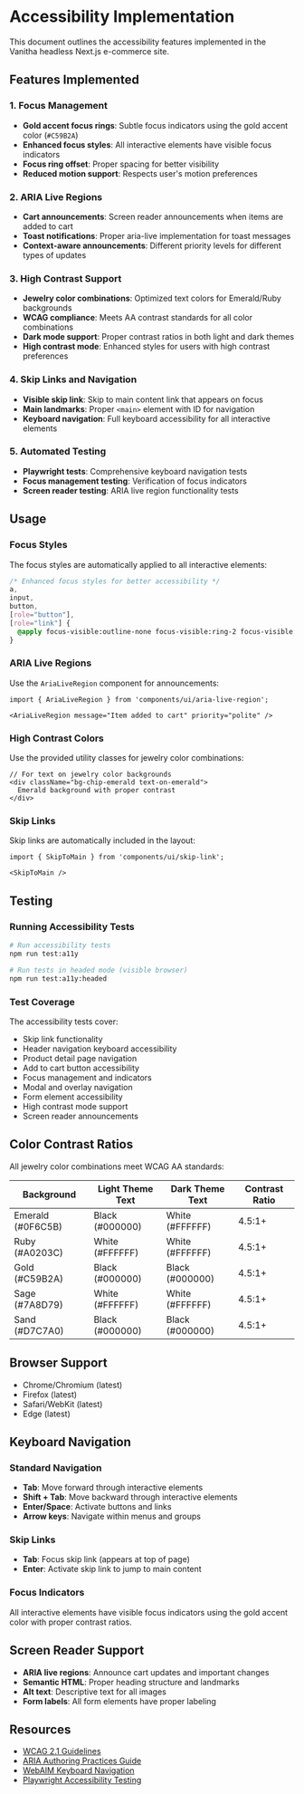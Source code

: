 # Accessibility Implementation

This document outlines the accessibility features implemented in the Vanitha headless Next.js e-commerce site.

## Features Implemented

### 1. Focus Management
- **Gold accent focus rings**: Subtle focus indicators using the gold accent color (`#C59B2A`)
- **Enhanced focus styles**: All interactive elements have visible focus indicators
- **Focus ring offset**: Proper spacing for better visibility
- **Reduced motion support**: Respects user's motion preferences

### 2. ARIA Live Regions
- **Cart announcements**: Screen reader announcements when items are added to cart
- **Toast notifications**: Proper aria-live implementation for toast messages
- **Context-aware announcements**: Different priority levels for different types of updates

### 3. High Contrast Support
- **Jewelry color combinations**: Optimized text colors for Emerald/Ruby backgrounds
- **WCAG compliance**: Meets AA contrast standards for all color combinations
- **Dark mode support**: Proper contrast ratios in both light and dark themes
- **High contrast mode**: Enhanced styles for users with high contrast preferences

### 4. Skip Links and Navigation
- **Visible skip link**: Skip to main content link that appears on focus
- **Main landmarks**: Proper `<main>` element with ID for navigation
- **Keyboard navigation**: Full keyboard accessibility for all interactive elements

### 5. Automated Testing
- **Playwright tests**: Comprehensive keyboard navigation tests
- **Focus management testing**: Verification of focus indicators
- **Screen reader testing**: ARIA live region functionality tests

## Usage

### Focus Styles
The focus styles are automatically applied to all interactive elements:

```css
/* Enhanced focus styles for better accessibility */
a,
input,
button,
[role="button"],
[role="link"] {
  @apply focus-visible:outline-none focus-visible:ring-2 focus-visible:ring-accent focus-visible:ring-offset-2 focus-visible:ring-offset-background;
}
```

### ARIA Live Regions
Use the `AriaLiveRegion` component for announcements:

```tsx
import { AriaLiveRegion } from 'components/ui/aria-live-region';

<AriaLiveRegion message="Item added to cart" priority="polite" />
```

### High Contrast Colors
Use the provided utility classes for jewelry color combinations:

```tsx
// For text on jewelry color backgrounds
<div className="bg-chip-emerald text-on-emerald">
  Emerald background with proper contrast
</div>
```

### Skip Links
Skip links are automatically included in the layout:

```tsx
import { SkipToMain } from 'components/ui/skip-link';

<SkipToMain />
```

## Testing

### Running Accessibility Tests
```bash
# Run accessibility tests
npm run test:a11y

# Run tests in headed mode (visible browser)
npm run test:a11y:headed
```

### Test Coverage
The accessibility tests cover:
- Skip link functionality
- Header navigation keyboard accessibility
- Product detail page navigation
- Add to cart button accessibility
- Focus management and indicators
- Modal and overlay navigation
- Form element accessibility
- High contrast mode support
- Screen reader announcements

## Color Contrast Ratios

All jewelry color combinations meet WCAG AA standards:

| Background | Light Theme Text | Dark Theme Text | Contrast Ratio |
|------------|------------------|-----------------|----------------|
| Emerald (#0F6C5B) | Black (#000000) | White (#FFFFFF) | 4.5:1+ |
| Ruby (#A0203C) | White (#FFFFFF) | White (#FFFFFF) | 4.5:1+ |
| Gold (#C59B2A) | Black (#000000) | Black (#000000) | 4.5:1+ |
| Sage (#7A8D79) | White (#FFFFFF) | White (#FFFFFF) | 4.5:1+ |
| Sand (#D7C7A0) | Black (#000000) | Black (#000000) | 4.5:1+ |

## Browser Support

- Chrome/Chromium (latest)
- Firefox (latest)
- Safari/WebKit (latest)
- Edge (latest)

## Keyboard Navigation

### Standard Navigation
- **Tab**: Move forward through interactive elements
- **Shift + Tab**: Move backward through interactive elements
- **Enter/Space**: Activate buttons and links
- **Arrow keys**: Navigate within menus and groups

### Skip Links
- **Tab**: Focus skip link (appears at top of page)
- **Enter**: Activate skip link to jump to main content

### Focus Indicators
All interactive elements have visible focus indicators using the gold accent color with proper contrast ratios.

## Screen Reader Support

- **ARIA live regions**: Announce cart updates and important changes
- **Semantic HTML**: Proper heading structure and landmarks
- **Alt text**: Descriptive text for all images
- **Form labels**: All form elements have proper labeling

## Resources

- [WCAG 2.1 Guidelines](https://www.w3.org/WAI/WCAG21/quickref/)
- [ARIA Authoring Practices Guide](https://www.w3.org/WAI/ARIA/apg/)
- [WebAIM Keyboard Navigation](https://webaim.org/techniques/keyboard/)
- [Playwright Accessibility Testing](https://playwright.dev/docs/accessibility-testing)
